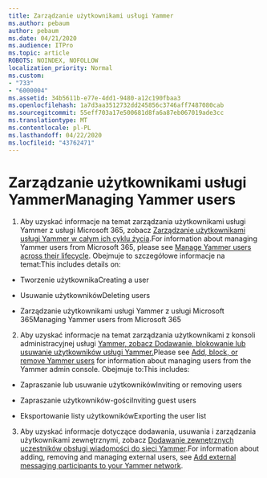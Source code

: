 ```yaml
---
title: Zarządzanie użytkownikami usługi Yammer
ms.author: pebaum
author: pebaum
ms.date: 04/21/2020
ms.audience: ITPro
ms.topic: article
ROBOTS: NOINDEX, NOFOLLOW
localization_priority: Normal
ms.custom:
- "733"
- "6000004"
ms.assetid: 34b5611b-e77e-4dd1-9480-a12c190fbaa3
ms.openlocfilehash: 1a7d3aa3512732dd245856c3746aff7487080cab
ms.sourcegitcommit: 55eff703a17e500681d8fa6a87eb067019ade3cc
ms.translationtype: MT
ms.contentlocale: pl-PL
ms.lasthandoff: 04/22/2020
ms.locfileid: "43762471"
---
```

# <a name="managing-yammer-users"></a><span data-ttu-id="08c12-102">Zarządzanie użytkownikami usługi Yammer</span><span class="sxs-lookup"><span data-stu-id="08c12-102">Managing Yammer users</span></span>

1. <span data-ttu-id="08c12-103">Aby uzyskać informacje na temat zarządzania użytkownikami usługi Yammer z usługi Microsoft 365, zobacz [Zarządzanie użytkownikami usługi Yammer w całym ich cyklu życia](https://docs.microsoft.com/yammer/manage-yammer-users/manage-users-across-their-lifecycle).</span><span class="sxs-lookup"><span data-stu-id="08c12-103">For information about managing Yammer users from Microsoft 365, please see [Manage Yammer users across their lifecycle](https://docs.microsoft.com/yammer/manage-yammer-users/manage-users-across-their-lifecycle).</span></span> <span data-ttu-id="08c12-104">Obejmuje to szczegółowe informacje na temat:</span><span class="sxs-lookup"><span data-stu-id="08c12-104">This includes details on:</span></span>

  - <span data-ttu-id="08c12-105">Tworzenie użytkownika</span><span class="sxs-lookup"><span data-stu-id="08c12-105">Creating a user</span></span>

  - <span data-ttu-id="08c12-106">Usuwanie użytkowników</span><span class="sxs-lookup"><span data-stu-id="08c12-106">Deleting users</span></span>

  - <span data-ttu-id="08c12-107">Zarządzanie użytkownikami usługi Yammer z usługi Microsoft 365</span><span class="sxs-lookup"><span data-stu-id="08c12-107">Managing Yammer users from Microsoft 365</span></span>

2. <span data-ttu-id="08c12-108">Aby uzyskać informacje na temat zarządzania użytkownikami z konsoli administracyjnej usługi [Yammer, zobacz Dodawanie, blokowanie lub usuwanie użytkowników usługi Yammer.](https://alchemyportal.azurewebsites.net/Rule/ManageYammer%20users%20across%20their%20lifecycle%20from%20Office%20365)</span><span class="sxs-lookup"><span data-stu-id="08c12-108">Please see [Add, block, or remove Yammer users](https://alchemyportal.azurewebsites.net/Rule/ManageYammer%20users%20across%20their%20lifecycle%20from%20Office%20365) for information about managing users from the Yammer admin console.</span></span> <span data-ttu-id="08c12-109">Obejmuje to:</span><span class="sxs-lookup"><span data-stu-id="08c12-109">This includes:</span></span>

  - <span data-ttu-id="08c12-110">Zapraszanie lub usuwanie użytkowników</span><span class="sxs-lookup"><span data-stu-id="08c12-110">Inviting or removing users</span></span>

  - <span data-ttu-id="08c12-111">Zapraszanie użytkowników-gości</span><span class="sxs-lookup"><span data-stu-id="08c12-111">Inviting guest users</span></span>

  - <span data-ttu-id="08c12-112">Eksportowanie listy użytkowników</span><span class="sxs-lookup"><span data-stu-id="08c12-112">Exporting the user list</span></span>

3. <span data-ttu-id="08c12-113">Aby uzyskać informacje dotyczące dodawania, usuwania i zarządzania użytkownikami zewnętrznymi, zobacz [Dodawanie zewnętrznych uczestników obsługi wiadomości do sieci Yammer](https://docs.microsoft.com/yammer/work-with-external-users/add-external-participants).</span><span class="sxs-lookup"><span data-stu-id="08c12-113">For information about adding, removing and managing external users, see [Add external messaging participants to your Yammer network](https://docs.microsoft.com/yammer/work-with-external-users/add-external-participants).</span></span>
